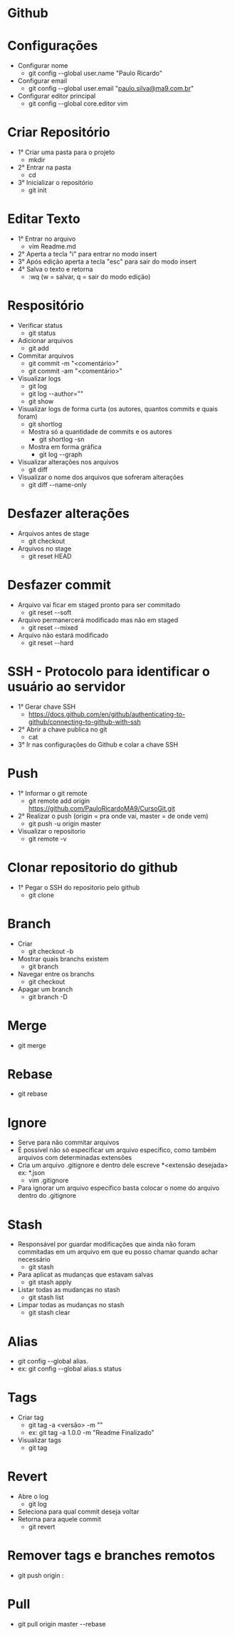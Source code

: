 # Github

# Configurações
- Configurar nome
  - git config --global user.name "Paulo Ricardo"
- Configurar email
  - git config --global user.email "paulo.silva@ma9.com.br"
- Configurar editor principal
  - git config --global core.editor vim


# Criar Repositório
- 1° Criar uma pasta para o projeto
  - mkdir <Nome Do Projeto>
- 2° Entrar na pasta
  - cd <Diretorio Do Projeto>
- 3° Inicializar o repositório
  - git init


# Editar Texto
- 1° Entrar no arquivo
  - vim Readme.md
- 2° Aperta a tecla "i" para entrar no modo insert
- 3° Após edição aperta a tecla "esc" para sair do modo insert
- 4° Salva o texto e retorna
  - :wq   (w = salvar, q = sair do modo edição)


# Respositório
- Verificar status
  - git status
- Adicionar arquivos
  - git add <Nome Do Arquivo>
- Commitar arquivos
  - git commit -m "<comentário>"
  - git commit -am "<comentário>"
- Visualizar logs
  - git log
  - git log --author="<Nome do autor>" 
  - git show
- Visualizar logs de forma curta (os autores, quantos commits e quais foram)
  - git shortlog
  - Mostra só a quantidade de commits e os autores
    - git shortlog -sn
  - Mostra em forma gráfica
    - git log --graph
- Visualizar alterações nos arquivos
  - git diff
- Visualizar o nome dos arquivos que sofreram alterações
  - git diff --name-only


# Desfazer alterações
- Arquivos antes de stage
  - git checkout <Nome do Arquivo>
- Arquivos no stage
  - git reset HEAD <Nome do Arquivo>


# Desfazer commit
- Arquivo vai ficar em staged pronto para ser commitado
  - git reset --soft
- Arquivo permanercerá modificado mas não em staged
  - git reset --mixed
- Arquivo não estará modificado
  - git reset --hard


# SSH - Protocolo para identificar o usuário ao servidor
- 1° Gerar chave SSH
  - https://docs.github.com/en/github/authenticating-to-github/connecting-to-github-with-ssh
- 2° Abrir a chave publica no git
  - cat <Nome da chave>
- 3° Ir nas configurações do Github e colar a chave SSH


# Push
- 1° Informar o git remote
  - git remote add origin https://github.com/PauloRicardoMA9/CursoGit.git
- 2° Realizar o push (origin = pra onde vai, master = de onde vem)
  - git push -u origin master
- Visualizar o repositorio
  - git remote -v

  
# Clonar repositorio do github
- 1° Pegar o SSH do repositorio pelo github
  - git clone <SSH> <nome pro repositorio local>

 
# Branch
- Criar
  - git checkout -b <Nome do Branch>
- Mostrar quais branchs existem
  - git branch
- Navegar entre os branchs
  - git checkout <Nome do Branch>
- Apagar um branch
  - git branch -D <Nome do Branch>


# Merge
- git merge <Nome do Branch>


# Rebase
- git rebase <Nome do Branch>


# Ignore
- Serve para não commitar arquivos
- É possível não só especificar um arquivo específico, como também arquivos com determinadas extensões
- Cria um arquivo .gitignore e dentro dele escreve *<extensão desejada> ex: *.json
  - vim .gitignore
- Para ignorar um arquivo específico basta colocar o nome do arquivo dentro do .gitignore


# Stash
- Responsável por guardar modificações que ainda não foram commitadas em um arquivo em que eu posso chamar quando achar necessário
  - git stash
- Para aplicat as mudanças que estavam salvas
  - git stash apply
- Listar todas as mudanças no stash
  - git stash list
- Limpar todas as mudanças no stash
  - git stash clear


# Alias
- git config --global alias.<comando que quer> <comando que deseja que seja feito>
- ex: git config --global alias.s status


# Tags
- Criar tag
  - git tag -a <versão> -m "<mensagem>"
  - ex: git tag -a 1.0.0 -m "Readme Finalizado"
- Visualizar tags
  - git tag


# Revert
- Abre o log
  - git log
- Seleciona para qual commit deseja voltar
- Retorna para aquele commit
  - git revert <id do commit>


# Remover tags e branches remotos
- git push origin :<tag ou branch>

 
# Pull
- git pull origin master --rebase
